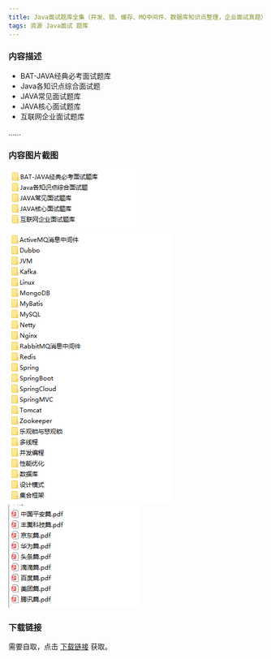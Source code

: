 ```yaml
---
title: Java面试题库全集（并发、锁、缓存、MQ中间件、数据库知识点整理，企业面试真题）
tags: 资源 Java面试 题库
---
```



### 内容描述

- BAT-JAVA经典必考面试题库
- Java各知识点综合面试题
- JAVA常见面试题库
- JAVA核心面试题库
- 互联网企业面试题库

......


### 内容图片截图

<img class="image image--xl" src="/assets/resource/java-interview/2021-02-01-res-java-interview-question-1.png"/>

<img class="image image--xl" src="/assets/resource/java-interview/2021-02-01-res-java-interview-question-2.png"/>

<img class="image image--xl" src="/assets/resource/java-interview/2021-02-01-res-java-interview-question-3.png"/>


### 下载链接

需要自取，点击 [下载链接](https://pan.baidu.com/s/1_xCyrbGGaNgJO-V33eiPZg?pwd=etb3) 获取。


<br/>

<br/>

